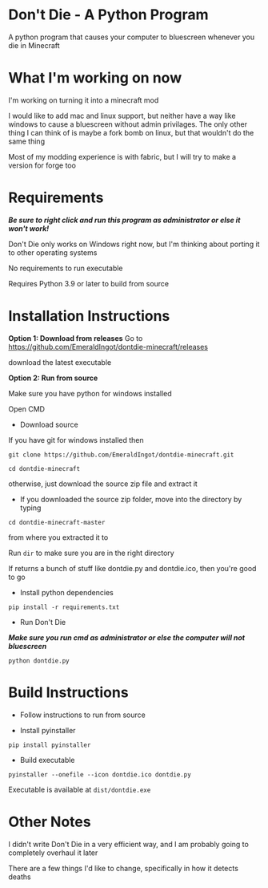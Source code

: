 # Don't Die - A Python Program
A python program that causes your computer to bluescreen whenever you die in Minecraft

# What I'm working on now 
I'm working on turning it into a minecraft mod

I would like to add mac and linux support, but neither have a way like windows
to cause a bluescreen without admin privilages.
The only other thing I can think of is maybe a fork bomb on linux, but that wouldn't do the same thing

Most of my modding experience is with fabric, but I will try to make a version for forge too

# Requirements
***Be sure to right click and run this program as administrator or else it won't work!***

Don't Die only works on Windows right now, but I'm thinking about porting it to other operating systems

No requirements to run executable

Requires Python 3.9 or later to build from source

# Installation Instructions
**Option 1: Download from releases**
Go to https://github.com/EmeraldIngot/dontdie-minecraft/releases

download the latest executable


**Option 2: Run from source**

Make sure you have python for windows installed

Open CMD

 - Download source
 
 If you have git for windows installed then 

 `git clone https://github.com/EmeraldIngot/dontdie-minecraft.git`
 
 `cd dontdie-minecraft`
 
 otherwise, just download the source zip file and extract it
 
 - If you downloaded the source zip folder, move into the directory by typing
 
 `cd dontdie-minecraft-master`
 
 from where you extracted it to
 
 Run `dir` to make sure you are in the right directory
 
 If returns a bunch of stuff like dontdie.py and dontdie.ico, then you're good to go
 
 - Install python dependencies
  
`pip install -r requirements.txt`

 - Run Don't Die
 
 ***Make sure you run cmd as administrator or else the computer will not bluescreen***
 
 `python dontdie.py`


# Build Instructions

 - Follow instructions to run from source
 
 - Install pyinstaller
 
 `pip install pyinstaller`

 - Build executable
 
 `pyinstaller --onefile --icon dontdie.ico dontdie.py`

Executable is available at `dist/dontdie.exe`


# Other Notes
I didn't write Don't Die in a very efficient way, and I am probably going to completely overhaul it later

There are a few things I'd like to change, specifically in how it detects deaths
